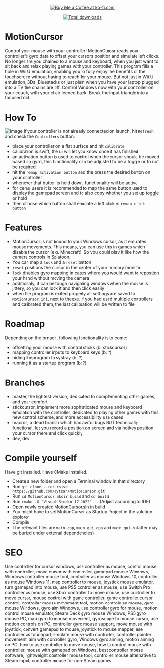 <p align="center">
  <a href="https://ko-fi.com/baehrei" target="_blank">
    <img src="https://ko-fi.com/img/githubbutton_sm.svg" alt="Buy Me a Coffee at ko-fi.com">
  </a>
</p>

<p align="center">
  <a href="https://img.shields.io/github/downloads/bytzar/MotionCursor/total.svg" target="_blank">
    <img src="https://img.shields.io/github/downloads/bytzar/MotionCursor/total.svg" alt="Total downloads">
  </a>
</p>

# MotionCursor
Control your mouse with your controller! MotionCurosr reads your controller's gyro data to offset your cursors position and simulate left clicks. No longer are you chained to a mouse and keyboard, when you just want to sit back and relax playing games with your controller. This program fills a hole in Wii U emulation, enabling you to fully enjoy the benefits of the touchscreen without having to reach for your mouse. But not just in Wii U emulation, 3Ds, Bluestacks or just plain when you have your laptop plugged into a TV the chains are off. Control Windows now with your controller on your couch, with your chair leened back. Break the input triangle into a focused dot.

# How To
![image](https://github.com/user-attachments/assets/f523a74b-7fb4-4611-b0f3-a0495912ad6e)
If your controller is not already connected on launch, hit `Refresh` and check the `Controllers` button.
- place your controller on a flat surface and hit `calibrate`
- calibration is swift, the ui will let you know once it has finished
- an activation button is used to control when the cursor should be moved based on gyro, this functionality can be adjusted to be a toggle or to not be required
- hit the `remap activation button` and the press the desired button on your controller
- whenever that button is held down, functionality will be active
- for cemu users it is recommended to map the same button used to display the gamepad screen and to also copy whether you set up toggle or hold
- then choose which button shall emulate a left click vi `remap click button`

# Features
- MotionCursor is not bound to your Windows cursor, as it emulates mouse movements. This means, you can use this in games which disable the cursor (e.g. Minecraft). So you could play it like how the camera controls in Splatoon.
- You can map a `lock` and a `reset` button
- `reset` positions the cursor in the center of your primary monitor
- `lock` disables gyro mapping in cases where you would want to repostion your hand without moving the camera
- additionaly, it can be tough navigating windows when the mouse is jittery, so you can lock it and then click easily
- when the program is exited properly all settings are saved to `MotionCursor.ini`, next to theexe. If you had used multiple controllers and calibrated them, the last calibration will be written to file

# Roadmap
Depending on the brnach, following functionality is to come:
- offsetting your mouse with control sticks (b: stickcursor)
- mapping controller inputs to keyboard keys (b: ?)
- hiding theprogram to systray (b: ?)
- running it as a startup program (b: ?)

# Branches
- master, the lightest version, dedicated to complementing other games, and your comfort
- stickcursor, implement more sophisticated mouse and keyboard emulation with the controller, dedicated to playing other games with this new control scheme,  and more accessibility use cases
- macros, a dead branch which had awful bugs BUT technically functional, let you record a position on screen and via hotkey position your cursor there and click quickly
- dev, dev

# Compile yourself
Have git installed.
Have CMake installed.

- Create a new folder and open a Terminal window in that directory
- Run `git clone --recursive https://github.com/bytzar/MotionCursor.git`
- Run `cd MotionCursor`, `mkdir build` and `cd build`
- Run `cmake -G "Visual Studio 17 2022" ..` (Adjust according to IDE)
- Open newly created MotionCursor.sln in build
- You might have to set MotionCurser as Startup Project in the solution explorer
- Compile
- The relevant files are `main.cpp`, `main_gui.cpp` and `main_gui.h` (latter may be buried under external dependencies)

# SEO
Use controller for cursor windows, use controller as mouse, control mouse with controller, move cursor with controller, gamepad mouse Windows, Windows controller mouse tool, controller as mouse Windows 10, controller as mouse Windows 11, map controller to mouse, joystick mouse emulator, turn gamepad into mouse, use PS5 controller as mouse, use Switch Pro controller as mouse, use Xbox controller to move mouse, use controller to move cursor, mouse control with game controller, game controller cursor control, controller mouse movement tool, motion controls as mouse, gyro mouse Windows, gyro aim Windows, use controller gyro for mouse, motion control mouse emulator, Steam Deck gyro mouse Windows, PS5 gyro mouse PC, map gyro to mouse movement, gyroscope to mouse cursor, use motion controls on PC, controller gyro mouse support, move mouse with joystick, convert gamepad to mouse, joystick to mouse mapper, use controller as touchpad, emulate mouse with controller, controller pointer movement, aim with controller gyro, Windows gyro aiming, motion aiming on PC, how to use controller to move mouse, how to control mouse with controller, mouse with gamepad on Windows, best controller mouse software, lightweight controller mouse tool, controller mouse alternative to Steam Input, controller mouse for non-Steam games
